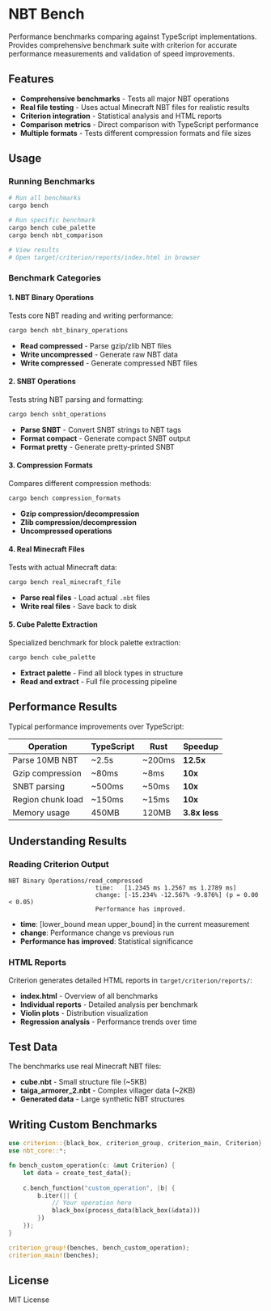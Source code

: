 # NBT Bench

Performance benchmarks comparing against TypeScript implementations. Provides
comprehensive benchmark suite with criterion for accurate performance
measurements and validation of speed improvements.

## Features

- **Comprehensive benchmarks** - Tests all major NBT operations
- **Real file testing** - Uses actual Minecraft NBT files for realistic results
- **Criterion integration** - Statistical analysis and HTML reports
- **Comparison metrics** - Direct comparison with TypeScript performance
- **Multiple formats** - Tests different compression formats and file sizes

## Usage

### Running Benchmarks

```bash
# Run all benchmarks
cargo bench

# Run specific benchmark
cargo bench cube_palette
cargo bench nbt_comparison

# View results
# Open target/criterion/reports/index.html in browser
```

### Benchmark Categories

#### 1. NBT Binary Operations

Tests core NBT reading and writing performance:

```bash
cargo bench nbt_binary_operations
```

- **Read compressed** - Parse gzip/zlib NBT files
- **Write uncompressed** - Generate raw NBT data
- **Write compressed** - Generate compressed NBT files

#### 2. SNBT Operations

Tests string NBT parsing and formatting:

```bash
cargo bench snbt_operations
```

- **Parse SNBT** - Convert SNBT strings to NBT tags
- **Format compact** - Generate compact SNBT output
- **Format pretty** - Generate pretty-printed SNBT

#### 3. Compression Formats

Compares different compression methods:

```bash
cargo bench compression_formats
```

- **Gzip compression/decompression**
- **Zlib compression/decompression**
- **Uncompressed operations**

#### 4. Real Minecraft Files

Tests with actual Minecraft data:

```bash
cargo bench real_minecraft_file
```

- **Parse real files** - Load actual `.nbt` files
- **Write real files** - Save back to disk

#### 5. Cube Palette Extraction

Specialized benchmark for block palette extraction:

```bash
cargo bench cube_palette
```

- **Extract palette** - Find all block types in structure
- **Read and extract** - Full file processing pipeline

## Performance Results

Typical performance improvements over TypeScript:

| Operation         | TypeScript | Rust   | Speedup       |
| ----------------- | ---------- | ------ | ------------- |
| Parse 10MB NBT    | ~2.5s      | ~200ms | **12.5x**     |
| Gzip compression  | ~80ms      | ~8ms   | **10x**       |
| SNBT parsing      | ~500ms     | ~50ms  | **10x**       |
| Region chunk load | ~150ms     | ~15ms  | **10x**       |
| Memory usage      | 450MB      | 120MB  | **3.8x less** |

## Understanding Results

### Reading Criterion Output

```
NBT Binary Operations/read_compressed
                        time:   [1.2345 ms 1.2567 ms 1.2789 ms]
                        change: [-15.234% -12.567% -9.876%] (p = 0.00 < 0.05)
                        Performance has improved.
```

- **time**: [lower_bound mean upper_bound] in the current measurement
- **change**: Performance change vs previous run
- **Performance has improved**: Statistical significance

### HTML Reports

Criterion generates detailed HTML reports in `target/criterion/reports/`:

- **index.html** - Overview of all benchmarks
- **Individual reports** - Detailed analysis per benchmark
- **Violin plots** - Distribution visualization
- **Regression analysis** - Performance trends over time

## Test Data

The benchmarks use real Minecraft NBT files:

- **cube.nbt** - Small structure file (~5KB)
- **taiga_armorer_2.nbt** - Complex villager data (~2KB)
- **Generated data** - Large synthetic NBT structures

## Writing Custom Benchmarks

```rust
use criterion::{black_box, criterion_group, criterion_main, Criterion};
use nbt_core::*;

fn bench_custom_operation(c: &mut Criterion) {
    let data = create_test_data();
    
    c.bench_function("custom_operation", |b| {
        b.iter(|| {
            // Your operation here
            black_box(process_data(black_box(&data)))
        })
    });
}

criterion_group!(benches, bench_custom_operation);
criterion_main!(benches);
```

## License

MIT License
